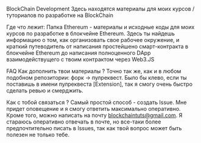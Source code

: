BlockChain Development
Здесь находятся материалы для моих курсов / туториалов по разработке на BlockChain

Где что лежит:
Папка Ethereum - материалы и исходные коды для моих курсов по разработке в блокчейне Ethereum. Здесь ты найдешь информацию о том, как организовать свое рабочее окружение, и краткий путеводитель от написания простейшено смарт-контракта в блокчейне Ethereum до написания полноценного DApp взаимодействущего с твоим контрактом через Web3.JS

FAQ
Как дополнить твои материалы ? Точно так же, как и в любом подобном репозитории: форк -> пулреквест. Было бы клево, если ты поставишь в имени пулреквеста [Extension], так я смогу очень быстро сделать ревью и смерджить.

Как с тобой связаться ? Самый простой способ - создать Issue. Мне придет оповещение и я смогу ответить максимально оперативно. Кроме того, можно написать на почту blockchaintuts@gmail.com. Я стараюсь оперативно отвечать в почте, но все-таки более предпочтительно писать в Issues, так как твой вопрос может быть полезен не только тебе.
